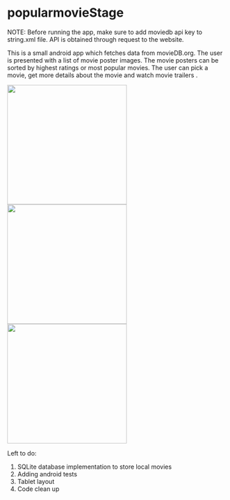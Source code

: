 # popularmovieStage

NOTE:
Before running the app, make sure to add moviedb api key to string.xml file. API is obtained through request to the website.

This is a small android app which fetches data from movieDB.org. The user is presented with a list of movie poster images. The movie posters can be sorted by highest ratings or most popular movies. The user can pick a movie, get more details about the movie and watch movie trailers .

<img src="https://cloud.githubusercontent.com/assets/11304162/10153471/c01a9ebe-662a-11e5-87c4-7d31ef46e05d.jpg" length = "500" width="275">
<img src="https://cloud.githubusercontent.com/assets/11304162/10153661/9a6eec18-662c-11e5-8d8d-b8787dce7328.jpg" length = "500" width="275">
<img src="https://cloud.githubusercontent.com/assets/11304162/10153664/a270c396-662c-11e5-847e-d66a22bb8c75.jpg" length = "500" width="275">

Left to do:
  1. SQLite database implementation to store local movies
  2. Adding android tests  
  3. Tablet layout
  4. Code clean up
